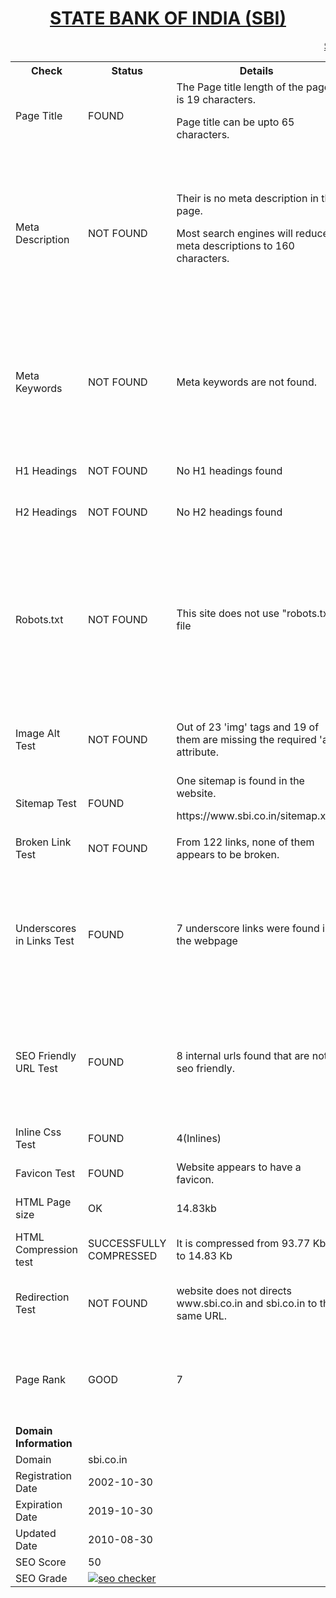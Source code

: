 <html>
<body>
<head>
<center><h1><u>STATE BANK OF INDIA (SBI)</u></h1></center>
</head>
<marquee><u> SEO REPORT </u> </marquee> <p>
<table>
<tr>
<th> Check </th>
<th> Status </th>
<th> Details</th>
<th>Suggestions</th>
</tr>
<tr>
<td>Page Title</td>
<td>FOUND </td>
<td>The Page title length of the page is 19 characters.<p> Page title can be upto 65 characters.</td>
<td>State Bank of India (SBI)-Public Sector Banking .</td>
</tr>
<tr>
<td> Meta Description </td>
<td> NOT FOUND </td>
<td> Their is no meta description in the page.<p>
Most search engines will reduce meta descriptions to 160 characters. </td>
<td> Meta Descriptions should be used as this helps Search Engines understand what the page is about and index your web pages accordingly for relevant keywords or keyword phrases.<p>
meta descriptions which can be used are : Public sector banking, government owned corporations etc. </td>
</tr>
<tr>
<td>Meta Keywords</td>
<td>NOT FOUND </td>
<td>Meta keywords are not found.</td>
<td> Meta Keywords should be used as they help search engines associate the indexed content to the right keywords.<p>
Keywords such as <b> sbi net banking</b>, <b>sbi card</b>, <b>sbi online net banking login</b> can be used. </td>
</tr>
<tr>
<td> H1 Headings </td>
<td> NOT FOUND </td>
<td>No H1 headings found</td>
<td> H1 headings should be used as it effects the SEO of your page </td>
</tr>
<tr>
<td> H2 Headings </td>
<td> NOT FOUND </td>
<td> No H2 headings found </td>
<td>  H1 headings should be used as it effects the SEO of your page </td>
</tr>
<tr>
<td>Robots.txt</td>
<td> NOT FOUND</td>
<td>This site does not use "robots.txt" file </td>
<td>Robots.txt is a text file webmasters create to instruct robots (typically search engine robots) how to crawl and index pages on their website.<p>
Web site owners use the /robots.txt file to give instructions about their site to web robots. It tells the robot that it should not visit any pages on the site.</td>
</tr>
<tr>
<td> Image Alt Test </td>
<td>NOT FOUND </td>
<td>Out of 23 'img' tags and 19 of them  are missing the required 'alt' attribute.</td>
<td>It helps search engines understand what an image is about. Alternate text is also very helpful in case images on a page cannot be found. </td>
</tr>
<tr>
<td> Sitemap Test </td>
<td> FOUND </td>
<td> One sitemap is found in the website.<p>
https://www.sbi.co.in/sitemap.xml </td>
<td> It is good to use a sitemap as it provides a list of pages of a web site accessible to crawlers or users.</td>
</tr>
<tr>
<td> Broken Link Test </td>
<td> NOT FOUND </td>
<td>From 122 links, none of them appears to be broken. </td>
<td>It is good to have no broken links in your website </td>
</tr>
<tr>
<td> Underscores in Links Test </td>
<td> FOUND </td>
<td> 7 underscore links were found in the webpage </td>
<td>Hyphens should be used instead of underscores.<p>
Eg : https://www.sbi.co.in//index-hindi_latest.htm <p>
This can be replaced by : <p>
https://www.sbi.co.in//index-hindi-latest.htm </td>
</tr>
<tr>
<td> SEO Friendly URL Test </td>
<td> FOUND </td>
<td>  8 internal urls found that are not seo friendly.</td>
<td>An SEO friendly url must contain only lower alphabets, numbers, slashes(/), dash(-). <p> Underscores, upercase Alphabets and special characters (e-g: & ? %) are not seo friendly.
</td>
</tr>
<tr>
<td>Inline Css Test</td>
<td> FOUND </td>
<td>4(Inlines)</td>
<td> website should not have Css Inlines for optimum performance. </td>
</tr>
<tr>
<td> Favicon Test </td>
<td>  FOUND </td>
<td> Website appears to have a favicon. </td>
<td> It is a good to have a favicon in you website. </td>
</tr>
<tr>
<td>HTML Page size</td>
<td>OK</td>
<td>14.83kb </td>
<td> If the page size of the webpage is heavy then it will take more time to load.</td>
</tr>
<tr>
<td> HTML Compression test </td>
<td> SUCCESSFULLY COMPRESSED </td>
<td>  It is compressed from 93.77 Kb to 14.83 Kb </td>
<td>t helps ensure a faster loading web page and improved user experience. </td>
</tr>
<tr>
<td> Redirection Test </td>
<td> NOT FOUND </td>
<td> website does not directs www.sbi.co.in and sbi.co.in to the same URL. </td>
<td>  Redirection help you maintain your existing search engine rankings so you do not lose traffic after the transition to another URL. </td>
<tr>
<td>Page Rank</td>
<td>GOOD</td>
<td> 7 </td>
<td> PageRank is a way of measuring the importance of website pages. <p>
More Backlinks need to be used to increase the PR. 
</td>
</tr>
 <p>
<tr>
<td><b> Domain Information</b> </td>
<td> </td>
</tr>
<tr>
<td>Domain</td>
<td>sbi.co.in</td>
</tr>
<tr>
<td>Registration Date</td>
<td>2002-10-30</td>
</tr>
<tr>
<td>Expiration Date</td>
<td>2019-10-30</td>
</tr>
<tr>
<td>Updated Date</td>
<td>2010-08-30</td>
</tr>
 <p>

<tr>
<td> SEO Score </td>
<td> 50 </td>
</tr>
 <p>

<tr>
<td> SEO Grade </td>
<td> <a href="http://smallseotools.com/website-seo-score-checker/" target="_blank"><img src="http://smallseotools.com/imgs/badge-bronze-xs.png" alt="seo checker"/></a> </td>
<tr/>
<table/>
<body/>
<html/>
